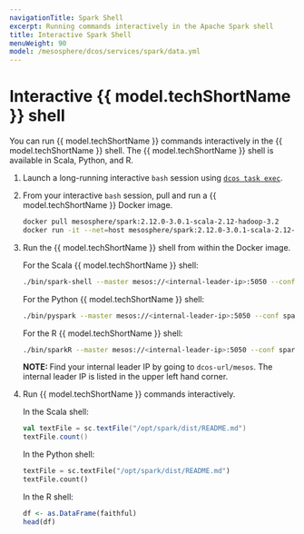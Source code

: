 ```yaml
---
navigationTitle: Spark Shell
excerpt: Running commands interactively in the Apache Spark shell
title: Interactive Spark Shell
menuWeight: 90
model: /mesosphere/dcos/services/spark/data.yml
---
```


# Interactive {{ model.techShortName }} shell

You can run {{ model.techShortName }} commands interactively in the {{ model.techShortName }} shell. The {{ model.techShortName }} shell is available in Scala, Python, and R.

1. Launch a long-running interactive `bash` session using [`dcos task exec`](/mesosphere/dcos/latest/cli/command-reference/dcos-task/dcos-task-exec/).

1. From your interactive `bash` session, pull and run a {{ model.techShortName }} Docker image.

      ```bash
      docker pull mesosphere/spark:2.12.0-3.0.1-scala-2.12-hadoop-3.2
      docker run -it --net=host mesosphere/spark:2.12.0-3.0.1-scala-2.12-hadoop-3.2 /bin/bash
      ```

1. Run the {{ model.techShortName }} shell from within the Docker image.

    For the Scala {{ model.techShortName }} shell:

      ```bash
      ./bin/spark-shell --master mesos://<internal-leader-ip>:5050 --conf spark.mesos.executor.docker.image=mesosphere/spark:2.12.0-3.0.1-scala-2.12-hadoop-3.2 --conf spark.mesos.executor.home=/opt/spark/dist
      ```

    For the Python {{ model.techShortName }} shell:

      ```bash
      ./bin/pyspark --master mesos://<internal-leader-ip>:5050 --conf spark.mesos.executor.docker.image=mesosphere/spark:2.12.0-3.0.1-scala-2.12-hadoop-3.2 --conf spark.mesos.executor.home=/opt/spark/dist
      ```

    For the R {{ model.techShortName }} shell:

      ```bash
      ./bin/sparkR --master mesos://<internal-leader-ip>:5050 --conf spark.mesos.executor.docker.image=mesosphere/spark:2.12.0-3.0.1-scala-2.12-hadoop-3.2 --conf spark.mesos.executor.home=/opt/spark/dist
      ```

    <p class="message--note"><strong>NOTE: </strong>Find your internal leader IP by going to <code>dcos-url/mesos</code>. The internal leader IP is listed in the upper left hand corner.</p>

1. Run {{ model.techShortName }} commands interactively.

    In the Scala shell:

      ```scala
      val textFile = sc.textFile("/opt/spark/dist/README.md")
      textFile.count()
      ```

    In the Python shell:

      ```python
      textFile = sc.textFile("/opt/spark/dist/README.md")
      textFile.count()
      ```

    In the R shell:

      ```R
      df <- as.DataFrame(faithful)
      head(df)
      ```
